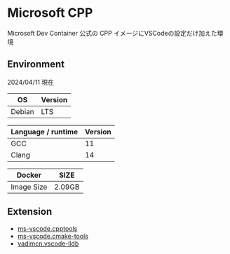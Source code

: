 # Microsoft CPP

Microsoft Dev Container 公式の CPP イメージにVSCodeの設定だけ加えた環境 

## Environment

2024/04/11 現在

| OS | Version |
|----|---------|
| Debian | LTS | 

| Language / runtime | Version | 
|--------------------|---------|
| GCC | 11 | 
| Clang | 14 | 

| Docker | SIZE |
|--------|------|
| Image Size | 2.09GB | 

## Extension

- [ms-vscode.cpptools](https://marketplace.visualstudio.com/items?itemName=ms-vscode.cpptools)
- [ms-vscode.cmake-tools](https://marketplace.visualstudio.com/items?itemName=twxs.cmake)
- [vadimcn.vscode-lldb](https://marketplace.visualstudio.com/items?itemName=vadimcn.vscode-lldb)
